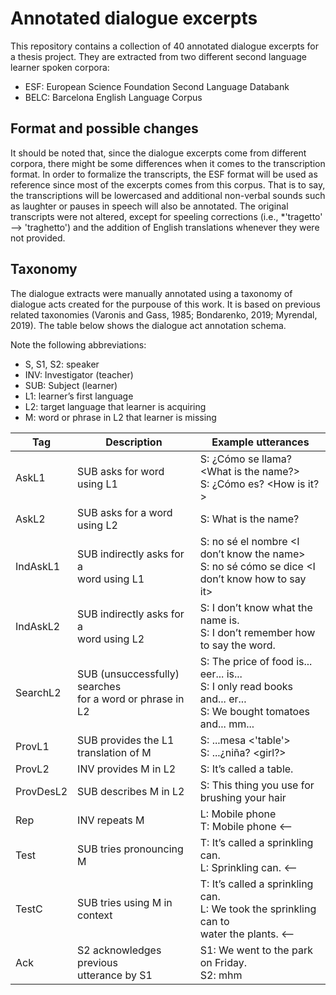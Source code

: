 # Annotated dialogue excerpts
This repository contains a collection of 40 annotated dialogue excerpts for a thesis project. They are extracted from two different second language learner spoken corpora: 

- ESF: European Science Foundation Second Language Databank
- BELC: Barcelona English Language Corpus

## Format and possible changes
It should be noted that, since the dialogue excerpts come from different corpora, there might be some differences when it comes to the transcription format. In order to formalize the transcripts, the ESF format will be used as reference since most of the excerpts comes from this corpus. That is to say, the transcriptions will be lowercased and additional non-verbal sounds such as laughter or pauses in speech will also be annotated. The original transcripts were not altered, except for speeling corrections (i.e., *'tragetto' --> 'traghetto') and the addition of English translations whenever they were not provided. 

## Taxonomy
The dialogue extracts were manually annotated using a taxonomy of dialogue acts created for the purpouse of this work. It is based on previous related taxonomies (Varonis and Gass, 1985; Bondarenko, 2019; Myrendal, 2019). The table below shows the dialogue act annotation schema.

Note the following abbreviations:
- S, S1, S2: speaker
- INV: Investigator (teacher)
- SUB: Subject (learner)
- L1: learner’s first language
- L2: target language that learner is acquiring
- M: word or phrase in L2 that learner is missing

| Tag       | Description                       | Example utterances|                                                      
|-----------|-----------------------------------|-------------------|
| AskL1     | SUB asks for word using L1       | S: ¿Cómo se llama? <What is the name?> <br /> S: ¿Cómo es? <How is it?> |
| AskL2     | SUB asks for a word using L2     | S: What is the name? |           
| IndAskL1  | SUB indirectly asks for a <br /> word using L1 | S: no sé el nombre <I don’t know the name> <br /> S: no sé cómo se dice <I don’t know how to say it> |           
| IndAskL2  | SUB indirectly asks for a <br /> word using L2 | S: I don’t know what the name is. <br /> S: I don’t remember how to say the word.|
| SearchL2  | SUB (unsuccessfully) searches <br /> for a word or phrase in L2 | S: The price of food is... eer... is... <br /> S: I only read books and... er... <br /> S: We bought tomatoes and... mm... |           
| ProvL1    | SUB provides the L1 translation of M | S: ...mesa <'table'> <br /> S: ...¿niña? <girl?> |      
| ProvL2    | INV provides M in L2             | S: It’s called a table. |           
| ProvDesL2 | SUB describes M in L2            | S: This thing you use for brushing your hair                |           
| Rep       | INV  repeats M                   | L: Mobile phone  <br /> T: Mobile phone <--                 |           
| Test      | SUB tries pronouncing M          | T: It’s called a sprinkling can. <br /> L: Sprinkling can. <-- |      
| TestC     | SUB tries using M in context     | T: It’s called a sprinkling can. <br /> L: We took the sprinkling can to <br /> water the plants. <-- |           
| Ack    | S2 acknowledges previous <br /> utterance by S1 | S1: We went to the park on Friday. <br /> S2: mhm |   